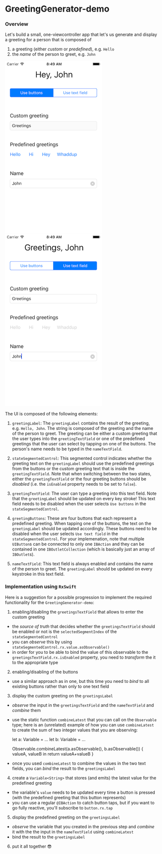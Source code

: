 # GreetingGenerator-demo

### Overview

Let's build a small, one-viewcontroller app that let's us generate and display a greeting for a person that is composed of

1. a greeting (either _custom_ or _predefined_), e.g. `Hello`
2. the _name_ of the person to greet, e.g. `John`

![Predefined greeting by using buttons](./resources/predefined.png "Predefined greeting by using buttons")
![Custom greeting defined through text in text field](./resources/custom.png "Custom greeting defined through text in text field")


The UI is composed of the following elements:

1. `greetingLabel`:
The `greetingLabel` contains the result of the greeting, e.g. `Hello, John`. The string is composed of the greeting and the name of the person to greet. The greeting can be either a custom greeting that the user types into the `greetingTextField` or one of the predefined greetings that the user can select by tapping on one of the buttons. The person's name needs to be typed in the `nameTextField`. 

2. `stateSegmentedControl`:
This segmented control indicates whether the greeting text on the `greetingLabel` should use the predefined greetings from the buttons or the custom greeting text that is inside the `greetingTextField`. Note that when switching between the two states, either the `greetingTextField` or the four greeting buttons should be _disabled_ (i.e. the `isEnabled` property needs to be set to `false`). 

3. `greetingTextField`:
The user can type a greeting into this text field. Note that the `greetingLabel` should be updated on every key stroke! This text field needs to be disabled when the user selects `Use buttons` in the `stateSegmentedControl`.

4. `greetingButtons`:
These are four buttons that each represent a predefined greeting. When tapping one of the buttons, the text on the `greetingLabel` should be updated accordingly. These buttons need to be disabled when the user selects `Use text field` in the `stateSegmentedControl`. For your implemenation, note that multiple `UIButton`s can be connected to only one `IBAction` and they can be contained in one `IBOutletCollection` (which is basically just an array of `IBOutlet`s).

5. `nameTextField`:
This text field is always enabled and contains the name of the person to greet. The `greetingLabel` should be updated on every keystroke in this text field.


### Implementation using `RxSwift`

Here is a suggestion for a possible progression to implement the required functionality for the `GreetingGenerator-demo`:

1. enabling/disabling the `greetingsTextField` that allows to enter the custom greeting
  - the _source of truth_ that decides whether the `greetingsTextField` should be enabled or not is the `selectedSegmentIndex` of the `stateSegmentedControl`
  - you can _observe_ this by using `stateSegmentedControl.rx.value.asObservable()`
  - in order for you to be able to bind the value of this observable to the `greetingsTextField.rx.isEnabled` property, you need to _transform_ the it to the appropriate type
2. enabling/disabling of the buttons 
  - use a similar approach as in one, but this time you need to _bind_ to all existing buttons rather than only to one text field
3. display the custom greeting on the `greetingsLabel`
  - _observe_ the input in the `greetingsTextField` and the `nameTextField` and _combine_ them
  - use the static function `combineLatest` that you can call on the `Observable` type; here is an (unrelated) example of how you can use `combineLatest` to create the sum of two integer values that you are observing:

      let a: Variable<Int> = ...
      let b: Variable<Int> = ...

      Observable.combineLatest(a.asObservable(), b.asObservable()) { valueA, valueB in
        return valueA+valueB
      }
  - once you used `combineLatest` to combine the values in the two text fields, you can _bind_ the result to the `greetingsLabel`
4. create a `Variable<String>` that stores (and emits) the latest value for the predefined greeting
  - the variable's `value` needs to be updated every time a button is pressed (with the predefined greeting that this button represents)
  - you can use a regular `@IBAction` to catch button taps, but if you want to go fully reactive, you'll subscribe to `button.rx.tap`
5. display the predefined greeting on the `greetingsLabel`
  - _observe_ the variable that you created in the previous step and _combine_ it with the the input in the `nameTextField` using `combineLatest`
  - bind the result to the `greetingsLabel`
6. put it all together 😎




